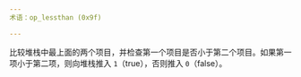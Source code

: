 ```yaml
---
术语：op_lessthan (0x9f)

---
```

比较堆栈中最上面的两个项目，并检查第一个项目是否小于第二个项目。如果第一项小于第二项，则向堆栈推入 `1`（true），否则推入 `0`（false）。